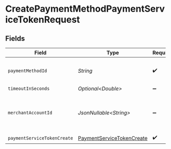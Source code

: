 # CreatePaymentMethodPaymentServiceTokenRequest


## Fields

| Field                                                                             | Type                                                                              | Required                                                                          | Description                                                                       | Example                                                                           |
| --------------------------------------------------------------------------------- | --------------------------------------------------------------------------------- | --------------------------------------------------------------------------------- | --------------------------------------------------------------------------------- | --------------------------------------------------------------------------------- |
| `paymentMethodId`                                                                 | *String*                                                                          | :heavy_check_mark:                                                                | The ID of the payment method                                                      | ef9496d8-53a5-4aad-8ca2-00eb68334389                                              |
| `timeoutInSeconds`                                                                | *Optional\<Double>*                                                               | :heavy_minus_sign:                                                                | N/A                                                                               |                                                                                   |
| `merchantAccountId`                                                               | *JsonNullable\<String>*                                                           | :heavy_minus_sign:                                                                | The ID of the merchant account to use for this request.                           |                                                                                   |
| `paymentServiceTokenCreate`                                                       | [PaymentServiceTokenCreate](../../models/components/PaymentServiceTokenCreate.md) | :heavy_check_mark:                                                                | N/A                                                                               |                                                                                   |